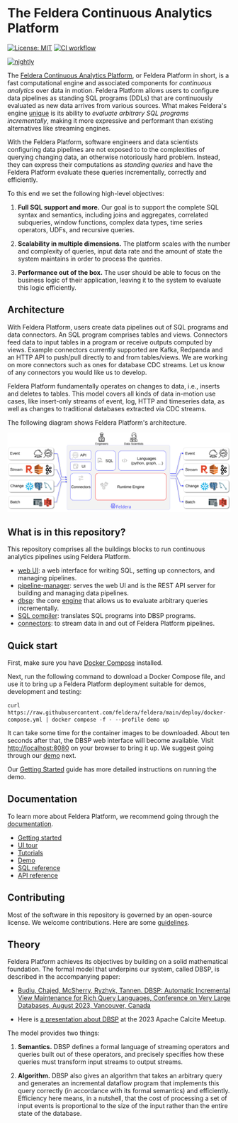 # The Feldera Continuous Analytics Platform

[![License: MIT](https://img.shields.io/badge/License-MIT-green.svg)](https://opensource.org/licenses/MIT)
[![CI workflow](https://github.com/feldera/feldera/actions/workflows/ci.yml/badge.svg)](https://github.com/feldera/feldera/actions)
<!--
[![codecov](https://codecov.io/gh/feldera/feldera/branch/main/graph/badge.svg?token=0wZcmD11gt)](https://codecov.io/gh/feldera/feldera)
-->
[![nightly](https://github.com/feldera/feldera/actions/workflows/containers.yml/badge.svg)](https://github.com/feldera/feldera/actions/workflows/containers.yml)

The [Feldera Continuous Analytics Platform](https://www.feldera.com/), or Feldera Platform in short, is a
fast computational engine and associated components for *continuous analytics* over data in motion. Feldera Platform
allows users to configure data pipelines as standing SQL programs (DDLs) that are continuously
evaluated as new data arrives from various sources. What makes Feldera's engine
[unique](#theory) is its ability to *evaluate arbitrary SQL programs
incrementally*, making it more expressive and performant than existing
alternatives like streaming engines.

With the Feldera Platform, software engineers and data scientists configuring data pipelines
are not exposed to to the complexities of querying changing data, an otherwise
notoriously hard problem. Instead, they can express their
computations as *standing queries* and have the Feldera Platform evaluate
these queries incrementally, correctly and efficiently.

To this end we set the following high-level objectives:

1. **Full SQL support and more.** Our goal is to support the complete SQL
   syntax and semantics, including joins and aggregates, correlated subqueries,
   window functions, complex data types, time series operators, UDFs, and
   recursive queries.

1. **Scalability in multiple dimensions.**  The platform scales with the number
   and complexity of queries, input data rate and the amount of state the
   system maintains in order to process the queries.

1. **Performance out of the box.**  The user should be able to focus on the
   business logic of their application, leaving it to the system to evaluate
   this logic efficiently.


## Architecture

With Feldera Platform, users create data pipelines out of SQL programs and data
connectors. An SQL program comprises tables and views. Connectors feed data to
input tables in a program or receive outputs computed by views. Example
connectors currently supported are Kafka, Redpanda and an HTTP API to push/pull
directly to and from tables/views. We are working on more connectors such as
ones for database CDC streams. Let us know of any connectors you would like us to
develop.

Feldera Platform fundamentally operates on changes to data, i.e., inserts and deletes to
tables. This model covers all kinds of data in-motion use cases, like
insert-only streams of event, log, HTTP and timeseries data, as well as changes
to traditional databases extracted via CDC streams.

The following diagram shows Feldera Platform's architecture.

![Feldera Platform Architecture](architecture.svg)

## What is in this repository?

This repository comprises all the buildings blocks to run continuous analytics
pipelines using Feldera Platform.

* [web UI](web-console): a web interface for writing SQL, setting up connectors, and managing pipelines.
* [pipeline-manager](crates/pipeline_manager): serves the web UI and is the REST API server for building and managing data pipelines.
* [dbsp](crates/dbsp): the core [engine](#theory) that allows us to evaluate arbitrary queries incrementally.
* [SQL compiler](sql-to-dbsp-compiler): translates SQL programs into DBSP programs.
* [connectors](crates/adapters/): to stream data in and out of Feldera Platform pipelines.

## Quick start

First, make sure you have [Docker Compose](https://docs.docker.com/compose/) installed.

Next, run the following command to download a Docker Compose file, and use it to bring up
a Feldera Platform deployment suitable for demos, development and testing:

```text
curl https://raw.githubusercontent.com/feldera/feldera/main/deploy/docker-compose.yml | docker compose -f - --profile demo up
```

It can take some time for the container images to be downloaded. About ten seconds after that, the DBSP
web interface will become available. Visit [http://localhost:8080](http://localhost:8080) on your browser
to bring it up. We suggest going through our [demo](https://www.feldera.com/docs/demo) next.

Our [Getting Started](https://www.feldera.com/docs/intro) guide has more detailed instructions on running the demo.

## Documentation

To learn more about Feldera Platform, we recommend going through the
[documentation](https://www.feldera.com/docs/intro).

* [Getting started](https://www.feldera.com/docs/intro)
* [UI tour](https://www.feldera.com/docs/tour/)
* [Tutorials](https://www.feldera.com/docs/tutorials/)
* [Demo](https://www.feldera.com/docs/demo)
* [SQL reference](https://www.feldera.com/docs/sql/intro)
* [API reference](https://www.feldera.com/api)

## Contributing

Most of the software in this repository is governed by an open-source license.
We welcome contributions.  Here are some [guidelines](CONTRIBUTING.md).

## Theory

Feldera Platform achieves its objectives by building on a solid mathematical
foundation.  The formal model that underpins our system, called DBSP, is
described in the accompanying paper:

- [Budiu, Chajed, McSherry, Ryzhyk, Tannen. DBSP: Automatic
  Incremental View Maintenance for Rich Query Languages, Conference on
  Very Large Databases, August 2023, Vancouver,
  Canada](https://www.feldera.com/vldb23.pdf)

- Here is [a presentation about DBSP](https://www.youtube.com/watch?v=iT4k5DCnvPU) at the 2023
Apache Calcite Meetup.

The model provides two things:

1. **Semantics.** DBSP defines a formal language of streaming operators and
queries built out of these operators, and precisely specifies how these queries
must transform input streams to output streams.

1. **Algorithm.** DBSP also gives an algorithm that takes an arbitrary query and
generates an incremental dataflow program that implements this query correctly (in accordance
with its formal semantics) and efficiently.  Efficiency here means, in a
nutshell, that the cost of processing a set of input events is proportional to
the size of the input rather than the entire state of the database.
